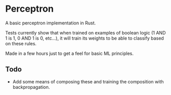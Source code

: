 # Perceptron
A basic perceptron implementation in Rust.

Tests currently show that when trained on examples of boolean logic (1 AND 1 is 1, 0 AND 1 is 0, etc...), it will train its weights to be able to classify based on these rules.

Made in a few hours just to get a feel for basic ML principles.


## Todo
* Add some means of composing these and training the composition with backpropagation.
